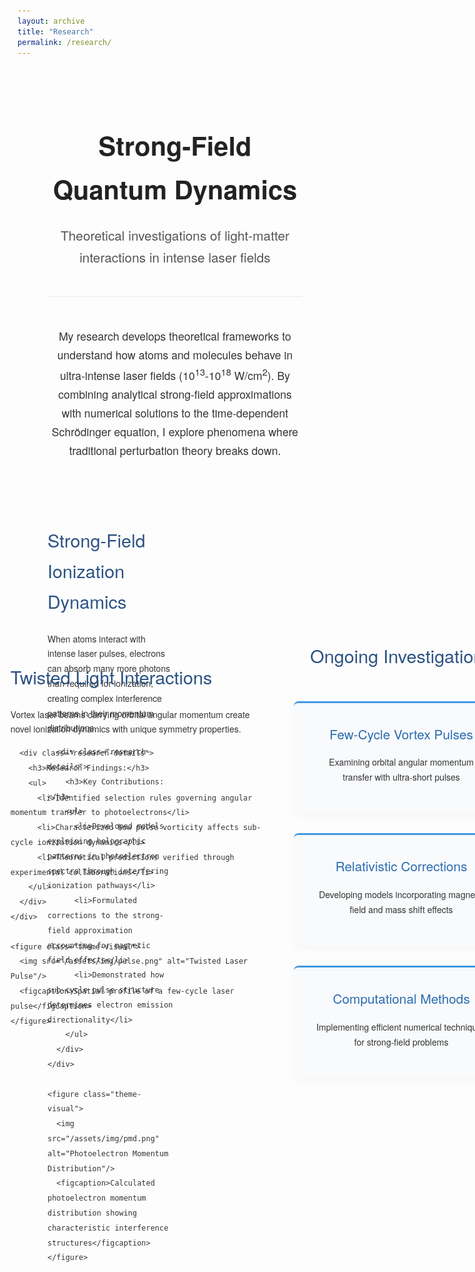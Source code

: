 ```yaml
---
layout: archive
title: "Research"
permalink: /research/
---
```


<div class="research-page">
  <header class="research-header">
    <h1>Strong-Field Quantum Dynamics</h1>
    <p class="research-subtitle">Theoretical investigations of light-matter interactions in intense laser fields</p>
  </header>

  <section class="intro-section">
    <p>My research develops theoretical frameworks to understand how atoms and molecules behave in ultra-intense laser fields (10<sup>13</sup>-10<sup>18</sup> W/cm<sup>2</sup>). By combining analytical strong-field approximations with numerical solutions to the time-dependent Schrödinger equation, I explore phenomena where traditional perturbation theory breaks down.</p>
  </section>

  <div class="research-theme">
    <div class="theme-description">
      <h2>Strong-Field Ionization Dynamics</h2>
      <p>When atoms interact with intense laser pulses, electrons can absorb many more photons than required for ionization, creating complex interference patterns in their momentum distributions.</p>
      
      <div class="research-details">
        <h3>Key Contributions:</h3>
        <ul>
          <li>Developed models explaining holographic patterns in photoelectron spectra through interfering ionization pathways</li>
          <li>Formulated corrections to the strong-field approximation accounting for magnetic field effects</li>
          <li>Demonstrated how sub-cycle pulse structure determines electron emission directionality</li>
        </ul>
      </div>
    </div>
    
    <figure class="theme-visual">
      <img src="/assets/img/pmd.png" alt="Photoelectron Momentum Distribution"/>
      <figcaption>Calculated photoelectron momentum distribution showing characteristic interference structures</figcaption>
    </figure>
  </div>

  <div class="research-theme reversed">
    <div class="theme-description">
      <h2>Saddle-Point Methods</h2>
      <p>The saddle-point approximation provides deep physical insight by revealing dominant quantum paths in complex time.</p>
      
      <div class="research-details">
        <h3>Methodological Advances:</h3>
        <ul>
          <li>Extended standard approaches to include non-adiabatic effects in tunneling ionization</li>
          <li>Derived phase-matching conditions explaining spectral oscillations in ATI spectra</li>
          <li>Developed visualization techniques for sub-cycle electron dynamics</li>
        </ul>
      </div>
    </div>
    
    <figure class="theme-visual">
      <img src="/assets/img/saddlepoint.png" alt="Saddle Point Analysis"/>
      <figcaption>Saddle points on complex time plane with deformed integration contour</figcaption>
    </figure>
  </div>

  <div class="research-theme">
    <div class="theme-description">
      <h2>Twisted Light Interactions</h2>
      <p>Vortex laser beams carrying orbital angular momentum create novel ionization dynamics with unique symmetry properties.</p>
      
      <div class="research-details">
        <h3>Research Findings:</h3>
        <ul>
          <li>Identified selection rules governing angular momentum transfer to photoelectrons</li>
          <li>Characterized how pulse vorticity affects sub-cycle ionization dynamics</li>
          <li>Theoretical predictions verified through experimental collaborations</li>
        </ul>
      </div>
    </div>
    
    <figure class="theme-visual">
      <img src="/assets/img/pulse.png" alt="Twisted Laser Pulse"/>
      <figcaption>Spatial profile of a few-cycle laser pulse</figcaption>
    </figure>
  </div>

  <section class="current-work">
    <h2>Ongoing Investigations</h2>
    <div class="project-showcase">
      <article class="project-card">
        <h3>Few-Cycle Vortex Pulses</h3>
        <p>Examining orbital angular momentum transfer with ultra-short pulses</p>
      </article>
      <article class="project-card">
        <h3>Relativistic Corrections</h3>
        <p>Developing models incorporating magnetic field and mass shift effects</p>
      </article>
      <article class="project-card">
        <h3>Computational Methods</h3>
        <p>Implementing efficient numerical techniques for strong-field problems</p>
      </article>
    </div>
  </section>

  <section class="collaboration-note">
    <p>I welcome discussions about my research and potential collaborations. <a href="mailto:danish.dar@uni-jena.de">Contact me</a> to explore these topics further.</p>
  </section>
</div>

<style>
.research-page {
  max-width: 1200px;
  margin: 0 auto;
  padding: 2rem 3rem;
  font-family: 'Helvetica Neue', Arial, sans-serif;
  color: #333;
  line-height: 1.7;
}

.research-header {
  text-align: center;
  margin-bottom: 3rem;
  padding-bottom: 1.5rem;
  border-bottom: 1px solid #eaeaea;
}

.research-header h1 {
  font-size: 2.6rem;
  color: #222;
  margin-bottom: 0.8rem;
  font-weight: 600;
}

.research-subtitle {
  font-size: 1.3rem;
  color: #555;
  font-weight: 300;
}

.intro-section {
  margin: 0 auto 4rem;
  max-width: 800px;
  font-size: 1.1rem;
  text-align: center;
}

.research-theme {
  display: flex;
  gap: 3rem;
  margin-bottom: 5rem;
  align-items: center;
}

.reversed {
  flex-direction: row-reverse;
}

.theme-description {
  flex: 1;
  min-width: 50%;
}

.theme-visual {
  flex: 1;
  min-width: 40%;
  margin: 0;
}

.theme-visual img {
  width: 100%;
  border-radius: 8px;
  box-shadow: 0 10px 30px rgba(0,0,0,0.08);
  border: 1px solid #eee;
}

figcaption {
  font-size: 0.9rem;
  color: #666;
  text-align: center;
  margin-top: 1rem;
  line-height: 1.5;
}

h2 {
  color: #2c5282;
  font-size: 1.8rem;
  margin-bottom: 1.5rem;
  font-weight: 500;
}

h3 {
  color: #4a5568;
  font-size: 1.3rem;
  margin: 2rem 0 1rem;
  font-weight: 500;
}

ul {
  padding-left: 1.5rem;
  margin: 1.5rem 0;
}

li {
  margin-bottom: 0.8rem;
  position: relative;
  padding-left: 1rem;
}

li:before {
  content: "•";
  position: absolute;
  left: 0;
  color: #4a5568;
}

.current-work {
  margin: 6rem 0 4rem;
  text-align: center;
}

.project-showcase {
  display: flex;
  gap: 2rem;
  margin-top: 3rem;
  justify-content: center;
  flex-wrap: wrap;
}

.project-card {
  flex: 1;
  min-width: 280px;
  max-width: 350px;
  padding: 2rem;
  background: #f8fafc;
  border-radius: 8px;
  border-top: 3px solid #4299e1;
  box-shadow: 0 5px 15px rgba(0,0,0,0.03);
  transition: transform 0.2s ease;
}

.project-card:hover {
  transform: translateY(-5px);
}

.project-card h3 {
  color: #2b6cb0;
  margin-top: 0;
}

.collaboration-note {
  max-width: 700px;
  margin: 5rem auto;
  padding: 2rem;
  text-align: center;
  background: #ebf8ff;
  border-radius: 8px;
  font-size: 1.1rem;
}

.collaboration-note a {
  color: #2b6cb0;
  font-weight: 500;
  text-decoration: none;
  border-bottom: 1px dotted currentColor;
}

@media (max-width: 900px) {
  .research-page {
    padding: 2rem;
  }
  
  .research-theme,
  .reversed {
    flex-direction: column;
    gap: 2rem;
  }
  
  .theme-visual {
    width: 100%;
    max-width: 600px;
    margin: 0 auto;
  }
  
  .project-card {
    min-width: 100%;
  }
}

@media (max-width: 600px) {
  .research-header h1 {
    font-size: 2rem;
  }
  
  .research-subtitle {
    font-size: 1.1rem;
  }
  
  h2 {
    font-size: 1.6rem;
  }
}
</style>
